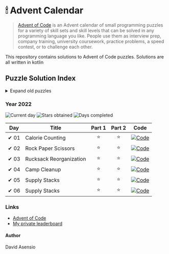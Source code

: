 # 🕯 Advent Calendar

> [Advent of Code](https://adventofcode.com/2022/about) is an Advent calendar of small programming puzzles for a variety
> of skill sets and skill levels that can be solved in any programming language you like. People use them as interview
> prep, company training, university coursework, practice problems, a speed contest, or to challenge each other.

This repository contains solutions to Advent of Code puzzles. Solutions are all written in kotlin

## Puzzle Solution Index

<details> 
<summary>Expand old puzzles</summary>
</details>

### Year 2022

![Current day](https://img.shields.io/badge/Day-6-blue)
![Stars obtained](https://img.shields.io/badge/Stars%20Obtained%20⭐-6-yellow)
![Days completed](https://img.shields.io/badge/Days%20Completed-6-green)

| Day  | Title                   | Part 1 | Part 2 | Code                                         |
|------|-------------------------|:------:|:------:|----------------------------------------------|
| ✔ 01 | Calorie Counting        |   ⭐    |   ⭐    | [![Code]](src/main/kotlin/days2022/Day01.kt) |
| ✔ 02 | Rock Paper Scissors     |   ⭐    |   ⭐    | [![Code]](src/main/kotlin/days2022/Day02.kt) |
| ✔ 03 | Rucksack Reorganization |   ⭐    |   ⭐    | [![Code]](src/main/kotlin/days2022/Day03.kt) |
| ✔ 04 | Camp Cleanup            |   ⭐    |   ⭐    | [![Code]](src/main/kotlin/days2022/Day04.kt) |
| ✔ 05 | Supply Stacks           |   ⭐    |   ⭐    | [![Code]](src/main/kotlin/days2022/Day05.kt) |
| ✔ 06 | Supply Stacks           |   ⭐    |   ⭐    | [![Code]](src/main/kotlin/days2022/Day06.kt) |

### Links

- [Advent of Code](https://adventofcode.com/)
- [My private leaderboard](https://adventofcode.com/2022/leaderboard/private/view/33306)

#### Author

David Asensio

[//]: # (Document links)

[Code]: <https://img.shields.io/badge/Code-grey?style=for-the-badge&logo=Kotlin>
                                                                                        
